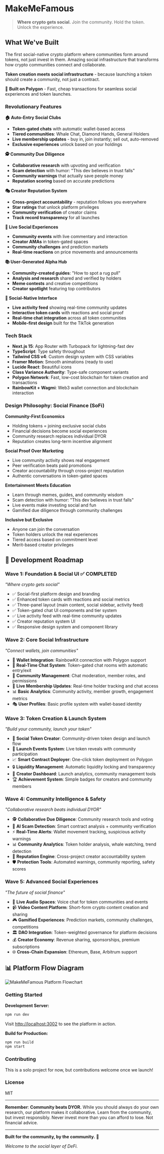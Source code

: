 # MakeMeFamous

> **Where crypto gets social.** Join the community. Hold the token. Unlock the experience.

## What We've Built

The first social-native crypto platform where communities form around tokens, not just invest in them. Amazing social infrastructure that transforms how crypto communities connect and collaborate.

**Token creation meets social infrastructure** - because launching a token should create a community, not just a contract.

🔷 **Built on Polygon** - Fast, cheap transactions for seamless social experiences and token launches.

### Revolutionary Features

**🏠 Auto-Entry Social Clubs**
- **Token-gated chats** with automatic wallet-based access
- **Tiered communities**: Whale Chat, Diamond Hands, General Holders
- **Live membership updates** - buy in, join instantly; sell out, auto-removed
- **Exclusive experiences** unlock based on your holdings

**🕵️ Community Due Diligence** 
- **Collaborative research** with upvoting and verification
- **Scam detection** with humor: "This dev believes in trust falls"
- **Community warnings** that actually save people money
- **Reputation scoring** based on accurate predictions

**🎭 Creator Reputation System**
- **Cross-project accountability** - reputation follows you everywhere
- **Star ratings** that unlock platform privileges  
- **Community verification** of creator claims
- **Track record transparency** for all launches

**🎪 Live Social Experiences**
- **Community events** with live commentary and interaction
- **Creator AMAs** in token-gated spaces
- **Community challenges** and prediction markets
- **Real-time reactions** on price movements and announcements

**📚 User-Generated Alpha Hub**
- **Community-created guides**: "How to spot a rug pull"
- **Analysis and research** shared and verified by holders
- **Meme contests** and creative competitions
- **Creator spotlight** featuring top contributors

**📱 Social-Native Interface**
- **Live activity feed** showing real-time community updates
- **Interactive token cards** with reactions and social proof
- **Real-time chat integration** across all token communities
- **Mobile-first design** built for the TikTok generation

### Tech Stack

- **Next.js 15**: App Router with Turbopack for lightning-fast dev
- **TypeScript**: Type safety throughout
- **Tailwind CSS v4**: Custom design system with CSS variables
- **Framer Motion**: Smooth animations (ready to use)
- **Lucide React**: Beautiful icons
- **Class Variance Authority**: Type-safe component variants
- **Polygon Network**: Fast, low-cost blockchain for token creation and transactions
- **RainbowKit + Wagmi**: Web3 wallet connection and blockchain interaction

### Design Philosophy: Social Finance (SoFi)

**Community-First Economics**
- Holding tokens = joining exclusive social clubs
- Financial decisions become social experiences
- Community research replaces individual DYOR
- Reputation creates long-term incentive alignment

**Social Proof Over Marketing**
- Live community activity shows real engagement
- Peer verification beats paid promotions
- Creator accountability through cross-project reputation
- Authentic conversations in token-gated spaces

**Entertainment Meets Education**
- Learn through memes, guides, and community wisdom
- Scam detection with humor: "This dev believes in trust falls"
- Live events make investing social and fun
- Gamified due diligence through community challenges

**Inclusive but Exclusive**
- Anyone can join the conversation
- Token holders unlock the real experiences
- Tiered access based on commitment level
- Merit-based creator privileges



## 🌊 Development Roadmap

### **Wave 1: Foundation & Social UI ✅ COMPLETED**
*"Where crypto gets social"*

- ✅ Social-first platform design and branding
- ✅ Enhanced token cards with reactions and social metrics
- ✅ Three-panel layout (main content, social sidebar, activity feed)
- ✅ Token-gated chat UI components and tier system
- ✅ Live activity feed with real-time community updates
- ✅ Creator reputation system UI
- ✅ Responsive design system and component library

### **Wave 2: Core Social Infrastructure**
*"Connect wallets, join communities"*

- 🔗 **Wallet Integration**: RainbowKit connection with Polygon support
- 💬 **Real-Time Chat System**: Token-gated chat rooms with automatic entry/exit
- 👥 **Community Management**: Chat moderation, member roles, and permissions
- 🔄 **Live Membership Updates**: Real-time holder tracking and chat access
- 📊 **Basic Analytics**: Community activity, member growth, engagement metrics
- 🎭 **User Profiles**: Basic profile system with wallet-based identity

### **Wave 3: Token Creation & Launch System**
*"Build your community, launch your token"*

- 🚀 **Social Token Creator**: Community-driven token design and launch flow
- 🎪 **Launch Events System**: Live token reveals with community participation  
- 📈 **Smart Contract Deployer**: One-click token deployment on Polygon
- 🔒 **Liquidity Management**: Automatic liquidity locking and transparency
- 🎯 **Creator Dashboard**: Launch analytics, community management tools
- 🏆 **Achievement System**: Simple badges for creators and community members

### **Wave 4: Community Intelligence & Safety**
*"Collaborative research beats individual DYOR"*

- 🕵️ **Collaborative Due Diligence**: Community research tools and voting
- 🤖 **AI Scam Detection**: Smart contract analysis + community verification
- ⚡ **Real-Time Alerts**: Wallet movement tracking, suspicious activity warnings
- 📊 **Community Analytics**: Token holder analysis, whale watching, trend detection
- 🎯 **Reputation Engine**: Cross-project creator accountability system
- 🛡️ **Protection Tools**: Automated warnings, community reporting, safety scores

### **Wave 5: Advanced Social Experiences**
*"The future of social finance"*

- 🎤 **Live Audio Spaces**: Voice chat for token communities and events
- 📹 **Video Content Platform**: Short-form crypto content creation and sharing
- 🎮 **Gamified Experiences**: Prediction markets, community challenges, competitions
- 🏛️ **DAO Integration**: Token-weighted governance for platform decisions
- 💰 **Creator Economy**: Revenue sharing, sponsorships, premium subscriptions
- 🌐 **Cross-Chain Expansion**: Ethereum, Base, Arbitrum support

## 📊 Platform Flow Diagram

![MakeMeFamous Platform Flowchart](./flowchartmakemefamours.png)




### Getting Started

**Development Server:**
```bash
npm run dev
```

Visit [http://localhost:3002](http://localhost:3002) to see the platform in action.

**Build for Production:**
```bash
npm run build
npm start
```


### Contributing

This is a solo project for now, but contributions welcome once we launch!

### License

MIT

---

**Remember**: **Community beats DYOR.** While you should always do your own research, our platform makes it collaborative. Learn from the community, but invest responsibly. Never invest more than you can afford to lose. Not financial advice.

---

**Built for the community, by the community.** 🚀

*Welcome to the social layer of DeFi.*
